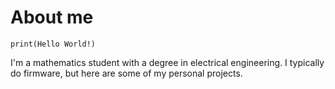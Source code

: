 # About me
`print(Hello World!)`

I'm a mathematics student with a degree in electrical engineering. I typically do firmware, but here are some of my personal projects.

<!---
nordlender/nordlender is a ✨ special ✨ repository because its `README.md` (this file) appears on your GitHub profile.
You can click the Preview link to take a look at your changes.
--->
